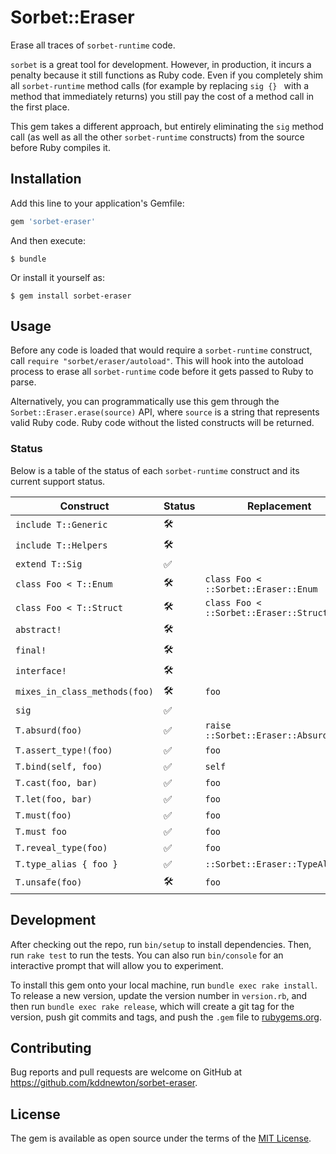 # Sorbet::Eraser

Erase all traces of `sorbet-runtime` code.

`sorbet` is a great tool for development. However, in production, it incurs a penalty because it still functions as Ruby code. Even if you completely shim all `sorbet-runtime` method calls (for example by replacing `sig {} ` with a method that immediately returns) you still pay the cost of a method call in the first place.

This gem takes a different approach, but entirely eliminating the `sig` method call (as well as all the other `sorbet-runtime` constructs) from the source before Ruby compiles it.

## Installation

Add this line to your application's Gemfile:

```ruby
gem 'sorbet-eraser'
```

And then execute:

    $ bundle

Or install it yourself as:

    $ gem install sorbet-eraser

## Usage

Before any code is loaded that would require a `sorbet-runtime` construct, call `require "sorbet/eraser/autoload"`. This will hook into the autoload process to erase all `sorbet-runtime` code before it gets passed to Ruby to parse.

Alternatively, you can programmatically use this gem through the `Sorbet::Eraser.erase(source)` API, where `source` is a string that represents valid Ruby code. Ruby code without the listed constructs will be returned.

### Status

Below is a table of the status of each `sorbet-runtime` construct and its current support status.

| Construct | Status | Replacement |
| --------- | ------ | ----------- |
| `include T::Generic` | 🛠 | |
| `include T::Helpers` | 🛠 | |
| `extend T::Sig` | ✅ | |
| `class Foo < T::Enum` | 🛠 | `class Foo < ::Sorbet::Eraser::Enum` |
| `class Foo < T::Struct` | 🛠 | `class Foo < ::Sorbet::Eraser::Struct` |
| `abstract!` | 🛠 | |
| `final!` | 🛠 | |
| `interface!` | 🛠 | |
| `mixes_in_class_methods(foo)` | 🛠 | `foo` |
| `sig` | ✅ | |
| `T.absurd(foo)` | ✅ | `raise ::Sorbet::Eraser::AbsurdError` |
| `T.assert_type!(foo)` | ✅ | `foo` |
| `T.bind(self, foo)` | ✅ | `self` |
| `T.cast(foo, bar)` | ✅ | `foo` |
| `T.let(foo, bar)` | ✅ | `foo` |
| `T.must(foo)` | ✅ | `foo` |
| `T.must foo` | ✅ | `foo` |
| `T.reveal_type(foo)` | ✅ | `foo` |
| `T.type_alias { foo }` | ✅ | `::Sorbet::Eraser::TypeAlias` |
| `T.unsafe(foo)` | 🛠 | `foo` |

## Development

After checking out the repo, run `bin/setup` to install dependencies. Then, run `rake test` to run the tests. You can also run `bin/console` for an interactive prompt that will allow you to experiment.

To install this gem onto your local machine, run `bundle exec rake install`. To release a new version, update the version number in `version.rb`, and then run `bundle exec rake release`, which will create a git tag for the version, push git commits and tags, and push the `.gem` file to [rubygems.org](https://rubygems.org).

## Contributing

Bug reports and pull requests are welcome on GitHub at https://github.com/kddnewton/sorbet-eraser.

## License

The gem is available as open source under the terms of the [MIT License](https://opensource.org/licenses/MIT).

